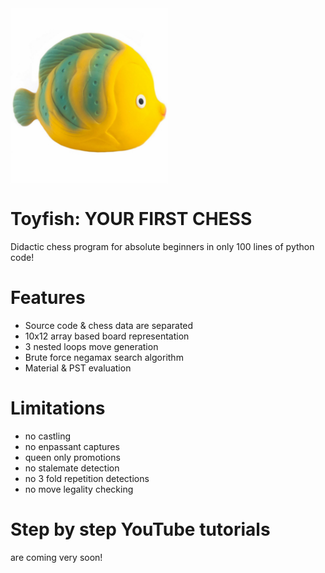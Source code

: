 <img align="center" src="https://raw.githubusercontent.com/maksimKorzh/toyfish/main/toyfish.jpg" style="width: 50%; height: 50%"/>

# Toyfish: YOUR FIRST CHESS
Didactic chess program for absolute beginners in only 100 lines of python code!

# Features
 - Source code & chess data are separated
 - 10x12 array based board representation
 - 3 nested loops move generation
 - Brute force negamax search algorithm
 - Material & PST evaluation
 
 # Limitations
 - no castling
 - no enpassant captures
 - queen only promotions
 - no stalemate detection
 - no 3 fold repetition detections
 - no move legality checking
 
 # Step by step YouTube tutorials
 are coming very soon!
